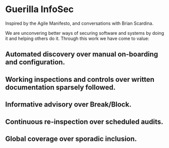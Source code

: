 # Guerilla InfoSec

Inspired by the Agile Manifesto, and conversations with Brian
Scardina.

We are unconvering better ways of securing software and systems by
doing it and helping others do it.   Through this work we have come
to value:

## Automated discovery over manual on-boarding and configuration.

## Working inspections and controls over written documentation sparsely followed.

## Informative advisory over Break/Block.

## Continuous re-inspection over scheduled audits. 

## Global coverage over sporadic inclusion. 


